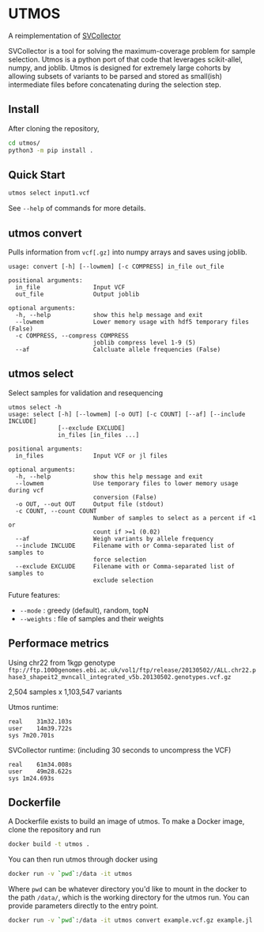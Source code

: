 # UTMOS

A reimplementation of [SVCollector](https://github.com/fritzsedlazeck/SVCollector)

SVCollector is a tool for solving the maximum-coverage problem for sample selection. Utmos is a python port of that code
that leverages scikit-allel, numpy, and joblib. Utmos is designed for extremely large cohorts by allowing subsets of
variants to be parsed and stored as small(ish) intermediate files before concatenating during the selection step.

## Install

After cloning the repository, 
```bash
cd utmos/
python3 -m pip install . 
```

## Quick Start

```bash
utmos select input1.vcf
```

See `--help` of commands for more details.

## utmos convert

Pulls information from `vcf[.gz]` into numpy arrays and saves using joblib.

```
usage: convert [-h] [--lowmem] [-c COMPRESS] in_file out_file

positional arguments:
  in_file               Input VCF
  out_file              Output joblib

optional arguments:
  -h, --help            show this help message and exit
  --lowmem              Lower memory usage with hdf5 temporary files (False)
  -c COMPRESS, --compress COMPRESS
                        joblib compress level 1-9 (5)
  --af                  Calcluate allele frequencies (False)
```

## utmos select

Select samples for validation and resequencing

```
utmos select -h
usage: select [-h] [--lowmem] [-o OUT] [-c COUNT] [--af] [--include INCLUDE]
              [--exclude EXCLUDE]
              in_files [in_files ...]

positional arguments:
  in_files              Input VCF or jl files

optional arguments:
  -h, --help            show this help message and exit
  --lowmem              Use temporary files to lower memory usage during vcf
                        conversion (False)
  -o OUT, --out OUT     Output file (stdout)
  -c COUNT, --count COUNT
                        Number of samples to select as a percent if <1 or
                        count if >=1 (0.02)
  --af                  Weigh variants by allele frequency
  --include INCLUDE     Filename with or Comma-separated list of samples to
                        force selection
  --exclude EXCLUDE     Filename with or Comma-separated list of samples to
                        exclude selection
```

Future features:
* `--mode` : greedy (default), random, topN 
* `--weights` : file of samples and their weights

## Performace metrics
Using chr22 from 1kgp genotype  
`ftp://ftp.1000genomes.ebi.ac.uk/vol1/ftp/release/20130502//ALL.chr22.phase3_shapeit2_mvncall_integrated_v5b.20130502.genotypes.vcf.gz`

2,504 samples x 1,103,547 variants

Utmos runtime:
```
real	31m32.103s
user	14m39.722s
sys	7m20.701s
```

SVCollector runtime: (including 30 seconds to uncompress the VCF)
```
real	61m34.008s
user	49m28.622s
sys	1m24.693s
```

## Dockerfile

A Dockerfile exists to build an image of utmos. To make a Docker image, clone the repository and run
```bash
docker build -t utmos .
```

You can then run utmos through docker using
```bash
docker run -v `pwd`:/data -it utmos
```
Where `pwd` can be whatever directory you'd like to mount in the docker to the path `/data/`, which is the working
directory for the utmos run. You can provide parameters directly to the entry point.
```bash
docker run -v `pwd`:/data -it utmos convert example.vcf.gz example.jl
```

